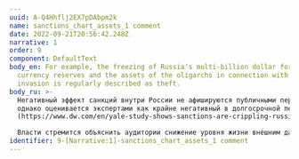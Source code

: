 ```yaml
---
uuid: A-Q4Hhflj2EX7pDAbpm2k
name: sanctions_chart_assets_1 comment
date: 2022-09-21T20:56:42.248Z
narrative: 1
order: 9
component: DefaultText
body_en: For example, the freezing of Russia's multi-billion dollar foreign
  currency reserves and the assets of the oligarchs in connection with the
  invasion is regularly described as theft.
body_ru: >-
  Негативный эффект санкций внутри России не афишируются публичными персонами,
  однако оценивается экспертами как крайне негативный в долгосрочной перспективе
  (https://www.dw.com/en/yale-study-shows-sanctions-are-crippling-russias-economy/a-62623738).\

  Власти стремится объяснить аудитории снижение уровня жизни внешним давлением и несправедливостью недружественных стран.
identifier: 9-[Narrative:1]-sanctions_chart_assets_1 comment
---
```

